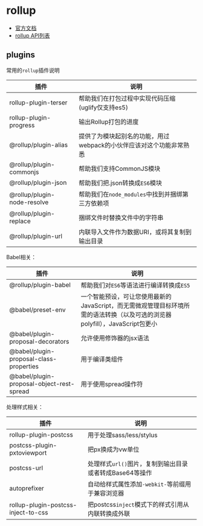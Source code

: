 # rollup

- [官方文档](https://rollupjs.org/)
- [rollup API列表](https://www.rollupjs.com/guide/big-list-of-options)


## plugins

常用的`rollup`插件说明

| 插件                        | 说明                                                         |
| --------------------------- | ------------------------------------------------------------ |
| rollup-plugin-terser        | 帮助我们在打包过程中实现代码压缩 (uglify仅支持es5)           |
| rollup-plugin-progress      | 输出Rollup打包的进度                                         |
| @rollup/plugin-alias        | 提供了为模块起别名的功能，用过webpack的小伙伴应该对这个功能非常熟悉 |
| @rollup/plugin-commonjs     | 帮助我们支持CommonJS模块                                     |
| @rollup/plugin-json         | 帮助我们把.json转换成`ES6`模块                               |
| @rollup/plugin-node-resolve | 帮助我们在`node_modules`中找到并捆绑第三方依赖项             |
| @rollup/plugin-replace      | 捆绑文件时替换文件中的字符串                                 |
| @rollup/plugin-url          | 内联导入文件作为数据URI，或将其复制到输出目录                |

Babel相关：

| 插件                                      | 说明                                                         |
| ----------------------------------------- | ------------------------------------------------------------ |
| @rollup/plugin-babel                      | 帮助我们对`ES6`等语法进行编译转换成`ES5`                     |
| @babel/preset-env                         | 一个智能预设，可让您使用最新的JavaScript，而无需微观管理目标环境所需的语法转换（以及可选的浏览器polyfill），JavaScript包更小 |
| @babel/plugin-proposal-decorators         | 允许使用修饰器的jsx语法                                      |
| @babel/plugin-proposal-class-properties   | 用于编译类组件                                               |
| @babel/plugin-proposal-object-rest-spread | 用于使用spread操作符                                         |

处理样式相关：

| 插件                                | 说明                                                    |
| ----------------------------------- | ------------------------------------------------------- |
| rollup-plugin-postcss               | 用于处理sass/less/stylus                                |
| postcss-plugin-pxtoviewport         | 把px换成为vw单位                                        |
| postcss-url                         | 处理样式`url()`图片，复制到输出目录或者转成Base64等操作 |
| autoprefixer                        | 自动给样式属性添加`-webkit-`等前缀用于兼容浏览器        |
| rollup-plugin-postcss-inject-to-css | 把postcss`inject`模式下的样式引用从内联转换成外联       |

